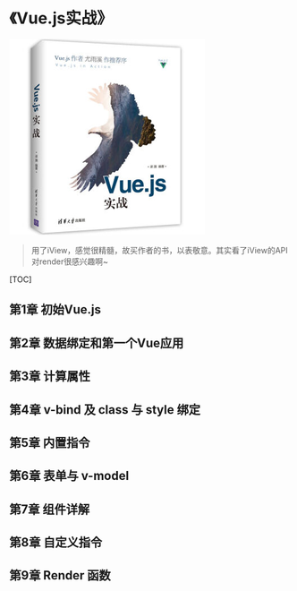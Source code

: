 # 《Vue.js实战》

![9787302484929](../../static/img/9787302484929.jpg)

> 用了iView，感觉很精髓，故买作者的书，以表敬意。其实看了iView的API对render很感兴趣啊~

[TOC]

## 第1章 初始Vue.js

## 第2章 数据绑定和第一个Vue应用

## 第3章 计算属性

## 第4章 v-bind 及 class 与 style 绑定

## 第5章 内置指令

## 第6章 表单与 v-model

## 第7章 组件详解

## 第8章 自定义指令

## 第9章 Render 函数
